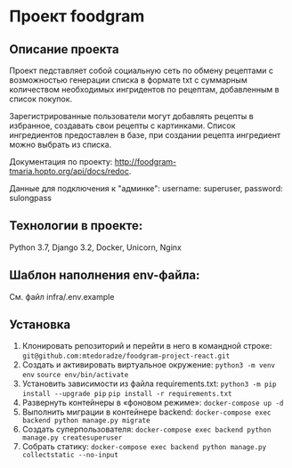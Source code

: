 # Проект foodgram

## Описание проекта
Проект педставляет собой социальную сеть по обмену рецептами с возможностью генерации списка в формате txt с суммарным количеством необходимых ингридентов по рецептам, добавленным в список покупок. 

Зарегистрированные пользователи могут добавлять рецепты в избранное, создавать свои рецепты с картинками. Список ингредиентов предоставлен в базе, при создании рецепта ингредиент можно выбрать из списка.

Документация по проекту: http://foodgram-tmaria.hopto.org/api/docs/redoc.

Данные для подключения к "админке": username: superuser, password: sulongpass

## Технологии в проекте:
Python 3.7, 
Django 3.2, 
Docker, 
Unicorn, 
Nginx

## Шаблон наполнения env-файла:
См. файл infra/.env.example

## Установка
1. Клонировать репозиторий и перейти в него в командной строке:
`git@github.com:mtedoradze/foodgram-project-react.git`
2. Cоздать и активировать виртуальное окружение:
`python3 -m venv env`
`source env/bin/activate`
3. Установить зависимости из файла requirements.txt:
`python3 -m pip install --upgrade pip`
`pip install -r requirements.txt`
4. Развернуть контейнеры в «фоновом режиме»:
`docker-compose up -d`
5. Выполнить миграции в контейнере backend:
`docker-compose exec backend python manage.py migrate`
6. Создать суперпользователя:
`docker-compose exec backend python manage.py createsuperuser`
7. Собрать статику:
`docker-compose exec backend python manage.py collectstatic --no-input`
